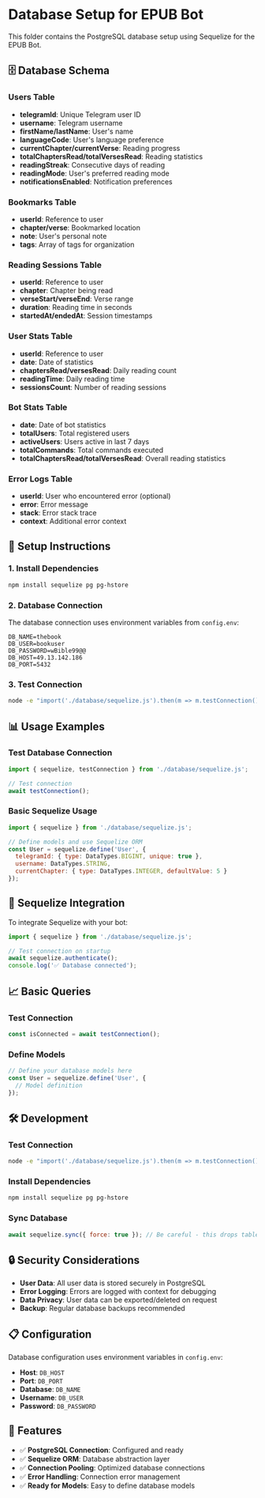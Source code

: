 # Database Setup for EPUB Bot

This folder contains the PostgreSQL database setup using Sequelize for the EPUB Bot.

## 🗄️ Database Schema

### **Users Table**
- **telegramId**: Unique Telegram user ID
- **username**: Telegram username
- **firstName/lastName**: User's name
- **languageCode**: User's language preference
- **currentChapter/currentVerse**: Reading progress
- **totalChaptersRead/totalVersesRead**: Reading statistics
- **readingStreak**: Consecutive days of reading
- **readingMode**: User's preferred reading mode
- **notificationsEnabled**: Notification preferences

### **Bookmarks Table**
- **userId**: Reference to user
- **chapter/verse**: Bookmarked location
- **note**: User's personal note
- **tags**: Array of tags for organization

### **Reading Sessions Table**
- **userId**: Reference to user
- **chapter**: Chapter being read
- **verseStart/verseEnd**: Verse range
- **duration**: Reading time in seconds
- **startedAt/endedAt**: Session timestamps

### **User Stats Table**
- **userId**: Reference to user
- **date**: Date of statistics
- **chaptersRead/versesRead**: Daily reading count
- **readingTime**: Daily reading time
- **sessionsCount**: Number of reading sessions

### **Bot Stats Table**
- **date**: Date of bot statistics
- **totalUsers**: Total registered users
- **activeUsers**: Users active in last 7 days
- **totalCommands**: Total commands executed
- **totalChaptersRead/totalVersesRead**: Overall reading statistics

### **Error Logs Table**
- **userId**: User who encountered error (optional)
- **error**: Error message
- **stack**: Error stack trace
- **context**: Additional error context

## 🚀 Setup Instructions

### **1. Install Dependencies**
```bash
npm install sequelize pg pg-hstore
```

### **2. Database Connection**
The database connection uses environment variables from `config.env`:
```env
DB_NAME=thebook
DB_USER=bookuser
DB_PASSWORD=wBible99@@
DB_HOST=49.13.142.186
DB_PORT=5432
```

### **3. Test Connection**
```bash
node -e "import('./database/sequelize.js').then(m => m.testConnection())"
```

## 📊 Usage Examples

### **Test Database Connection**
```javascript
import { sequelize, testConnection } from './database/sequelize.js';

// Test connection
await testConnection();
```

### **Basic Sequelize Usage**
```javascript
import { sequelize } from './database/sequelize.js';

// Define models and use Sequelize ORM
const User = sequelize.define('User', {
  telegramId: { type: DataTypes.BIGINT, unique: true },
  username: DataTypes.STRING,
  currentChapter: { type: DataTypes.INTEGER, defaultValue: 5 }
});
```

## 🔧 Sequelize Integration

To integrate Sequelize with your bot:

```javascript
import { sequelize } from './database/sequelize.js';

// Test connection on startup
await sequelize.authenticate();
console.log('✅ Database connected');
```

## 📈 Basic Queries

### **Test Connection**
```javascript
const isConnected = await testConnection();
```

### **Define Models**
```javascript
// Define your database models here
const User = sequelize.define('User', {
  // Model definition
});
```

## 🛠️ Development

### **Test Connection**
```bash
node -e "import('./database/sequelize.js').then(m => m.testConnection())"
```

### **Install Dependencies**
```bash
npm install sequelize pg pg-hstore
```

### **Sync Database**
```javascript
await sequelize.sync({ force: true }); // Be careful - this drops tables
```

## 🔒 Security Considerations

- **User Data**: All user data is stored securely in PostgreSQL
- **Error Logging**: Errors are logged with context for debugging
- **Data Privacy**: User data can be exported/deleted on request
- **Backup**: Regular database backups recommended

## 📋 Configuration

Database configuration uses environment variables in `config.env`:
- **Host**: `DB_HOST`
- **Port**: `DB_PORT`
- **Database**: `DB_NAME`
- **Username**: `DB_USER`
- **Password**: `DB_PASSWORD`

## 🎯 Features

- ✅ **PostgreSQL Connection**: Configured and ready
- ✅ **Sequelize ORM**: Database abstraction layer
- ✅ **Connection Pooling**: Optimized database connections
- ✅ **Error Handling**: Connection error management
- ✅ **Ready for Models**: Easy to define database models
